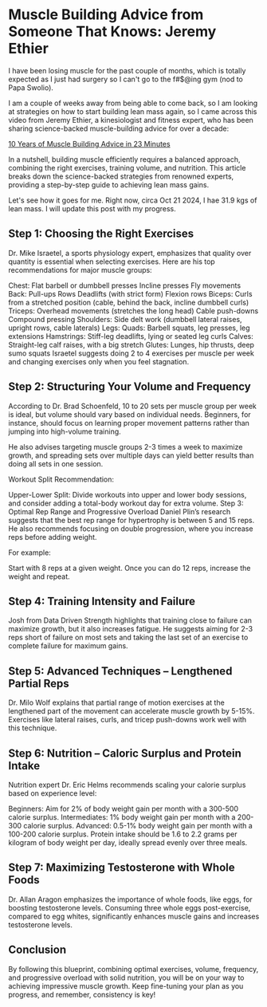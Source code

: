 # Muscle Building Advice from Someone That Knows: Jeremy Ethier
I have been losing muscle for the past couple of months, which is totally expected as I just had surgery so I can't go to the f#$@ing gym (nod to Papa Swolio).

I am a couple of weeks away from being able to come back, so I am looking at strategies on how to start building lean mass again, so I came across this video from Jeremy Ethier, a kinesiologist and fitness expert, who has been sharing science-backed muscle-building advice for over a decade:

[10 Years of Muscle Building Advice in 23 Minutes](https://www.youtube.com/watch?v=2kui0fFKMyE)

In a nutshell, building muscle efficiently requires a balanced approach, combining the right exercises, training volume, and nutrition. This article breaks down the science-backed strategies from renowned experts, providing a step-by-step guide to achieving lean mass gains.

Let's see how it goes for me. Right now, circa Oct 21 2024, I hae 31.9 kgs of lean mass. I will update this post with my progress.

## Step 1: Choosing the Right Exercises
Dr. Mike Israetel, a sports physiology expert, emphasizes that quality over quantity is essential when selecting exercises. Here are his top recommendations for major muscle groups:

Chest:
Flat barbell or dumbbell presses
Incline presses
Fly movements
Back:
Pull-ups
Rows
Deadlifts (with strict form)
Flexion rows
Biceps:
Curls from a stretched position (cable, behind the back, incline dumbbell curls)
Triceps:
Overhead movements (stretches the long head)
Cable push-downs
Compound pressing
Shoulders:
Side delt work (dumbbell lateral raises, upright rows, cable laterals)
Legs:
Quads: Barbell squats, leg presses, leg extensions
Hamstrings: Stiff-leg deadlifts, lying or seated leg curls
Calves: Straight-leg calf raises, with a big stretch
Glutes: Lunges, hip thrusts, deep sumo squats
Israetel suggests doing 2 to 4 exercises per muscle per week and changing exercises only when you feel stagnation.

## Step 2: Structuring Your Volume and Frequency
According to Dr. Brad Schoenfeld, 10 to 20 sets per muscle group per week is ideal, but volume should vary based on individual needs. Beginners, for instance, should focus on learning proper movement patterns rather than jumping into high-volume training.

He also advises targeting muscle groups 2-3 times a week to maximize growth, and spreading sets over multiple days can yield better results than doing all sets in one session.

Workout Split Recommendation:

Upper-Lower Split: Divide workouts into upper and lower body sessions, and consider adding a total-body workout day for extra volume.
Step 3: Optimal Rep Range and Progressive Overload
Daniel Plin’s research suggests that the best rep range for hypertrophy is between 5 and 15 reps. He also recommends focusing on double progression, where you increase reps before adding weight.

For example:

Start with 8 reps at a given weight.
Once you can do 12 reps, increase the weight and repeat.

## Step 4: Training Intensity and Failure
Josh from Data Driven Strength highlights that training close to failure can maximize growth, but it also increases fatigue. He suggests aiming for 2-3 reps short of failure on most sets and taking the last set of an exercise to complete failure for maximum gains.

## Step 5: Advanced Techniques – Lengthened Partial Reps
Dr. Milo Wolf explains that partial range of motion exercises at the lengthened part of the movement can accelerate muscle growth by 5-15%. Exercises like lateral raises, curls, and tricep push-downs work well with this technique.

## Step 6: Nutrition – Caloric Surplus and Protein Intake
Nutrition expert Dr. Eric Helms recommends scaling your calorie surplus based on experience level:

Beginners: Aim for 2% of body weight gain per month with a 300-500 calorie surplus.
Intermediates: 1% body weight gain per month with a 200-300 calorie surplus.
Advanced: 0.5-1% body weight gain per month with a 100-200 calorie surplus.
Protein intake should be 1.6 to 2.2 grams per kilogram of body weight per day, ideally spread evenly over three meals.

## Step 7: Maximizing Testosterone with Whole Foods
Dr. Allan Aragon emphasizes the importance of whole foods, like eggs, for boosting testosterone levels. Consuming three whole eggs post-exercise, compared to egg whites, significantly enhances muscle gains and increases testosterone levels.

## Conclusion
By following this blueprint, combining optimal exercises, volume, frequency, and progressive overload with solid nutrition, you will be on your way to achieving impressive muscle growth. Keep fine-tuning your plan as you progress, and remember, consistency is key!









